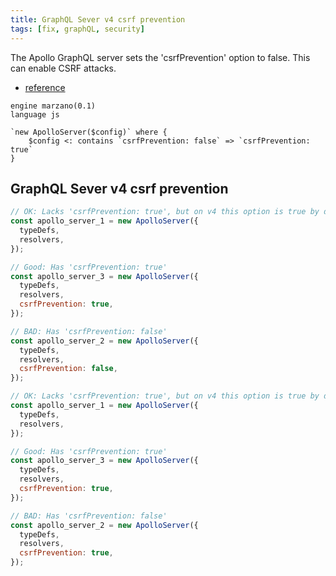 ```yaml
---
title: GraphQL Sever v4 csrf prevention
tags: [fix, graphQL, security]
---
```


The Apollo GraphQL server sets the 'csrfPrevention' option to false. This can enable CSRF attacks.

- [reference](https://www.apollographql.com/docs/apollo-server/v3/security/cors/#preventing-cross-site-request-forgery-csrf)


```grit
engine marzano(0.1)
language js

`new ApolloServer($config)` where {
    $config <: contains `csrfPrevention: false` => `csrfPrevention: true`
}
```

## GraphQL Sever v4 csrf prevention

```javascript
// OK: Lacks 'csrfPrevention: true', but on v4 this option is true by default
const apollo_server_1 = new ApolloServer({
  typeDefs,
  resolvers,
});

// Good: Has 'csrfPrevention: true'
const apollo_server_3 = new ApolloServer({
  typeDefs,
  resolvers,
  csrfPrevention: true,
});

// BAD: Has 'csrfPrevention: false'
const apollo_server_2 = new ApolloServer({
  typeDefs,
  resolvers,
  csrfPrevention: false,
});
```

```javascript
// OK: Lacks 'csrfPrevention: true', but on v4 this option is true by default
const apollo_server_1 = new ApolloServer({
  typeDefs,
  resolvers,
});

// Good: Has 'csrfPrevention: true'
const apollo_server_3 = new ApolloServer({
  typeDefs,
  resolvers,
  csrfPrevention: true,
});

// BAD: Has 'csrfPrevention: false'
const apollo_server_2 = new ApolloServer({
  typeDefs,
  resolvers,
  csrfPrevention: true,
});
```
